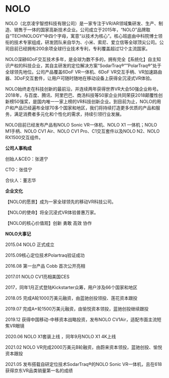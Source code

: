 # NOLO

NOLO（北京凌宇智控科技有限公司）是一家专注于VR/AR领域集研发、生产、制造、销售于一体的国家高新技术企业。公司成立于2015年，“NOLO”品牌取自“TECHNOLOGY”中四个字母，寓意“以技术为核心”。核心班底由中科院博士领衔的技术专家组成，研发团队来自华为、小米、索尼、爱立信等全球顶尖公司。公司目前已经拥有200余项全球行业技术专利，专利覆盖超过12个主流国家。

NOLO深耕6DoF交互技术多年，是全球为数不多的，拥有完全【系统化】自主知识产权的科技企业，其自主研发的定位解决方案“SodarTraq®””PolarTraq®”处于全球领先地位。公司产品覆盖6DoF VR一体机、6DoF VR交互手柄、VR加速路由器、3DoF交互套件，让用户可随时随地在移动设备上获得全沉浸式VR体验。

NOLO始终走在科技创新的最前沿，并连续两年获得世界VR大会50强企业称号。2018年，与百度、腾讯、阿里巴巴、商汤科技等50家企业共同荣获2018颠覆性创新榜50强奖，是国内唯一一家上榜的VR科技创新企业。到目前为止，NOLO的用户和产品已经遍布全球70多个国家和地区，我们将持续打造更多优质的产品和服务，满足消费者多元化和个性化的需求，持续引领行业发展。

NOLO目前已经发布产品有NOLO Sonic VR一体机、NOLO X1 一体机；NOLO M1手柄、NOLO CV1 Air、NOLO CV1 Pro、C1交互套件以及NOLO N2、NOLO RX1500交互组件。

**公司人事构成**

创始人&CEO：张道宁

CTO：张佳宁

合伙人：董志华

**企业文化**

【NOLO的愿景】成为一家全球领先的移动VR科技公司。

【NOLO的使命】将全沉浸式VR体验普惠万家。

【NOLO的核心价值观】创新 勇敢 高效 协作

**NOLO大事记**

2015.04 NOLO 正式成立

2015.09核心定位技术Polartraq验证成功

2016.08 第一台产品 Cobb 首次公开亮相

2017.01 NOLO CV1亮相美国CES

2017，同年1月正式登陆Kickstarter众筹，用户涉及66个国家和地区

2018.05 完成A轮1000万美元融资，由蓝驰创投领投、莲花资本跟投

2019.07 完成A+轮1500万美元融资，由愉悦资本领投，蓝驰创投继续跟投

2019.12 获得中国移动-中移资本战略投资，发布NOLO CV1Air，适配市面主流短焦VR眼镜

2020.06 NOLO X1套装上线 ，同年9月NOLO X1 4K上线

2021.02 NOLO VR完成2000万美元B轮融资，由蔚来资本领投，蓝驰创投、愉悦资本跟投

2021.05 发布搭载自研定位技术SodarTraq®的NOLO Sonic VR一体机，且在618获得京东VR品类销量第一名的成绩
